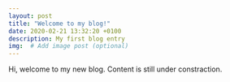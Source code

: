 ```yaml
---
layout: post
title: "Welcome to my blog!"
date: 2020-02-21 13:32:20 +0100
description: My first blog entry
img:  # Add image post (optional)
---
```

Hi, welcome to my new blog. Content is still under constraction.
